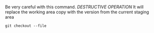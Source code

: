 Be very careful with this command. *DESTRUCTIVE OPERATION*
It will replace the working area copy with the version from the current staging area
```
git checkout --file
```
